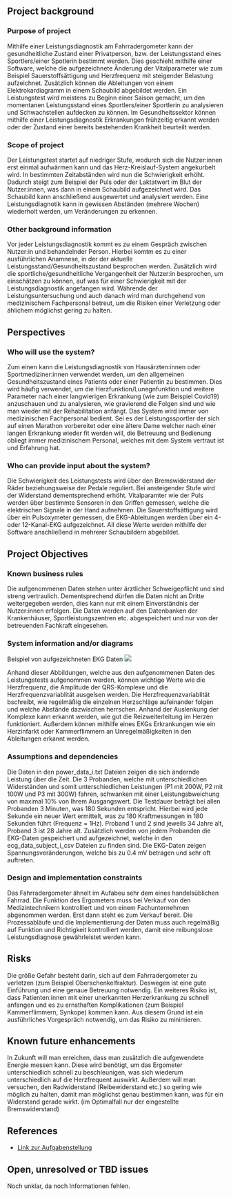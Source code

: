 ## Project background

### Purpose of project

Mithilfe einer Leistungsdiagnostik am Fahrradergometer kann der gesundheitliche Zustand einer Privatperson, bzw. der Leistungsstand eines Sportlers/einer Spotlerin bestimmt werden. Dies geschieht mithilfe einer Software, welche die aufgezeichnete Änderung der Vitalparameter wie zum Beispiel Sauerstoffsättigung und Herzfrequenz mit steigender Belastung aufzeichnet. Zusätzlich können die Ableitungen von einem Elektrokardiagramm in einem Schaubild abgebildet werden. 
Ein Leistungstest wird meistens zu Beginn einer Saison gemacht, um den momentanen Leistungsstand eines Sportlers/einer Sportlerin zu analysieren und Schwachstellen aufdecken zu können.
Im Gesundheitssektor können mithilfe einer Leistungsdiagnostik Erkrankungen frühzeitig erkannt werden oder der Zustand einer bereits bestehenden Krankheit beurteilt werden.

### Scope of project

Der Leistungstest startet auf niedriger Stufe, wodurch sich die Nutzer:innen erst einmal aufwärmen kann und das Herz-Kreislauf-System angekurbelt wird. In bestimmten Zeitabständen wird nun die Schwierigkeit erhöht. Dadurch steigt zum Beispiel der Puls oder der Laktatwert im Blut der Nutzer:innen, was dann in einem Schaubild aufgezeichnet wird. Das Schaubild kann anschließend ausgewertet und analysiert werden. Eine Leistungsdiagnotik kann in gewissen Abständen (mehrere Wochen) wiederholt werden, um Veränderungen zu erkennen.

### Other background information

Vor jeder Leistungsdiagnostik kommt es zu einem Gespräch zwischen Nutzer:in und behandelnder Person. Hierbei komtm es zu einer ausführlichen Anamnese, in der der aktuelle Leistungsstand/Gesundheitszustand besprochen werden. Zusätzlich wird die sportliche/gesundheitliche Vergangenheit der Nutzer:in besprochen, um einschätzen zu können, auf was für einer Schwierigkeit mit der Leistungsdiagnostik angefangen wird. Währende der Leistungsuntersuchung und auch danach wird man durchgehend von medizinischem Fachpersonal betreut, um die Risiken einer Verletzung oder ählichem möglichst gering zu halten.

## Perspectives
### Who will use the system?

Zum einen kann die Leistungsdiagnostik von Hausärzten:innen oder Sportmediziner:innen verwendet werden, um den allgemeinen Gesundheitszustand eines Patients oder einer Patientin zu bestimmen. Dies wird häufig verwendet, um die Herzfunktion/Lunegnfunktion und weitere Parameter nach einer langwierigen Erkrankung (wie zum Beispiel Covid19) anzuschauen und zu analysieren, wie gravierend die Folgen sind und wie man wieder mit der Rehabilitation anfängt.
Das System wird immer von medizinischen Fachpersonal bedient. Sei es der Leistungssportler der sich auf einen Marathon vorbereitet oder eine ältere Dame welcher nach einer langen Erkrankung wieder fit werden will, die Betreuung und Bedienung obliegt immer medizinischem Personal, welches mit dem System vertraut ist und Erfahrung hat.

### Who can provide input about the system?

Die Schwierigkeit des Leistungstests wird über den Bremswiderstand der Räder beziehungsweise der Pedale reguliert. Bei ansteigender Stufe wird der Widerstand dementsprechend erhöht. Vitalparamter wie der Puls werden über bestimmte Sensoren in den Griffen gemessen, welche die elektrischen Signale in der Hand aufnehmen.
Die Sauerstoffsättigung wird über ein Pulsoxymeter gemessen, die EKG-Ableitungen werden über ein 4-oder 12-Kanal-EKG aufgezeichnet. All diese Werte werden mithilfe der Software anschließend in mehrerer Schaubildern abgebildet.


## Project Objectives
### Known business rules

Die aufgenommenen Daten stehen unter ärztlicher Schweigepflicht und sind streng vertraulich. Dementsprechend dürfen die Daten nicht an Dritte weitergegeben werden, dies kann nur mit einem Einverständnis der Nutzer:innen erfolgen. Die Daten werden auf den Datenbanken der Krankenhäuser, Sportleistungszentren etc. abgespeichert und nur von der betreuenden Fachkraft eingesehen.

### System information and/or diagrams

Beispiel von aufgezeichneten EKG Daten
![](ekg_example.png)

Anhand dieser Abbildungen, welche aus den aufgenommenen Daten des Leistungstests aufgenommen werden, können wichtige Werte wie die Herzfrequenz, die Amplitude der QRS-Komplexe und die Herzfrequenzvariablität ausgelsen werden. Die Herzfrequenzvariablität bschreibt, wie regelmäßig die einzelnen Herzschläge aufeinander folgen und welche Abstände dazwischen herrschen. Anhand der Auslenkung der Komplexe kann erkannt werden, wie gut die Reizweiterleitung im Herzen funktioniert. Außerdem können mithilfe eines EKGs Erkrankungen wie ein Herzinfarkt oder Kammerflimmern an Unregelmäßigkeiten in den Ableitungen erkannt werden.

### Assumptions and dependencies

Die Daten in den power_data_i.txt Dateien zeigen die sich ändernde Leistung über die Zeit. Die 3 Probanden, welche mit unterschiedlichen Widerständen und somit unterschiedlichen Leistungen (P1 mit 200W, P2 mit 100W und P3 mit 300W) fahren, schwanken mit einer Leistungsbweichung von maximal 10% von Ihrem Ausgangswert. Die Testdauer beträgt bei allen Probanden 3 Minuten, was 180 Sekunden entspricht. Hierbei wird jede Sekunde ein neuer Wert ermittelt, was zu 180 Kraftmessungen in 180 Sekunden führt (Frequenz = 1Hz). Proband 1 und 2 sind jeweils 34 Jahre alt, Proband 3 ist 28 Jahre alt. Zusätzlich werden von jedem Probanden die EKG-Daten gespeichert und aufgezeichnet, welche in den ecg_data_subject_i_csv Dateien zu finden sind. Die EKG-Daten zeigen Spannungsveränderungen, welche bis zu 0.4 mV betragen und sehr oft auftreten.

### Design and implementation constraints

Das Fahrradergometer ähnelt im Aufabeu sehr dem eines handelsüblichen Fahrrad. Die Funktion des Ergometers muss bei Verkauf von den Medizintechnikern kontrolliert und von einem Fachunternehmen abgenommen werden. Erst dann steht es zum Verkauf bereit. Die Prozessabläufe und die Implementierung der Daten muss auch regelmäßig auf Funktion und Richtigkeit kontrolliert werden, damit eine reibungslose Leistungsdiagnose gewährleistet werden kann.

## Risks

Die größe Gefahr besteht darin, sich auf dem Fahrradergometer zu verletzen (zum Beispiel Oberschenkelfraktur). Deswegen ist eine gute Einführung und eine genaue Betreuung notwendig. Ein weiteres Risiko ist, dass Patienten:innen mit einer unerkannten Herzerkrankung zu schnell anfangen und es zu ernsthaften Komplikationen (zum Beispiel Kammerflimmern, Synkope) kommen kann. Aus diesem Grund ist ein ausführliches Vorgespräch notwendig, um das Risiko zu minimieren.

## Known future enhancements

In Zukunft will man erreichen, dass man zusätzlich die aufgewendete Energie messen kann. Diese wird benötigt, um das Ergometer unterschiedlich schnell zu beschleunigen, was sich wiederum unterschiedlich auf die Herzfrequent auswirkt. Außerdem will man versuchen, den Radwiderstand (Reibewiderstand etc.) so gering wie möglich zu halten, damit man möglichst genau bestimmen kann, was für ein Widerstand gerade wirkt. (im Optimalfall nur der eingestellte Bremswiderstand)

## References

- [Link zur Aufgabenstellung](tbd)

## Open, unresolved or TBD issues

Noch unklar, da noch Informationen fehlen.
